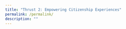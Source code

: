 ```yaml
---
title: "Thrust 2: Empowering Citizenship Experiences"
permalink: /permalink/
description: ""
---
```

